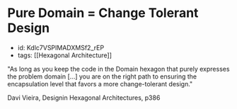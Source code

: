 # Pure Domain = Change Tolerant Design
* id: Kdlc7VSPIMADXMSf2_rEP
* tags: [[Hexagonal Architecture]]

"As long as you keep the code in the Domain hexagon that purely expresses the problem domain [...] you are on the right path to ensuring the encapsulation level that favors a more change-tolerant design."

Davi Vieira, Designin Hexagonal Architectures, p386